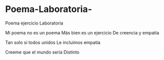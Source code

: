 # Poema-Laboratoria-
Poema ejercicio Laboratoria 

Mi poema no es un poema
Más bien es un ejercicio 
De creencia y empatía 

Tan solo si todos unidos 
Le incluimos empatía 

Creeme que el mundo sería 
Distinto
